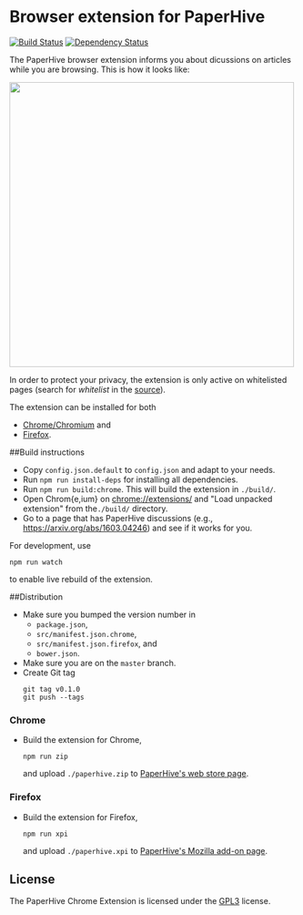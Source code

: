 # Browser extension for PaperHive

[![Build
Status](https://travis-ci.org/paperhive/paperhive-web-extension.svg?branch=master)](https://travis-ci.org/paperhive/paperhive-chrome-extension)
[![Dependency
Status](https://gemnasium.com/paperhive/paperhive-web-extension.svg)](https://gemnasium.com/paperhive/paperhive-web-extension)

The PaperHive browser extension informs you about dicussions on articles while you are browsing. This is how it looks like:

<a href="https://cloud.githubusercontent.com/assets/1874116/16908275/75d01d84-4cca-11e6-80ca-f209871a0eee.png" title="PaperHive Chrome extension on arXiv"><img src="https://cloud.githubusercontent.com/assets/1874116/16908275/75d01d84-4cca-11e6-80ca-f209871a0eee.png" width="500"></a>

In order to protect your privacy, the extension is only active on whitelisted pages (search for *whitelist* in the [source](https://github.com/paperhive/paperhive-web-extension/blob/master/src/scripts/background.js)).

The extension can be installed for both

 * [Chrome/Chromium](https://chrome.google.com/webstore/detail/paperhive/fihafdlllifbanclcjljledeifcdjbok) and
 * [Firefox](https://addons.mozilla.org/en-US/firefox/addon/paperhive/).

##Build instructions
* Copy `config.json.default` to `config.json` and adapt to your needs.
* Run `npm run install-deps` for installing all dependencies.
* Run `npm run build:chrome`. This will build the extension in `./build/`.
* Open Chrom{e,ium} on [chrome://extensions/](chrome://extensions/) and "Load unpacked extension" from
the`./build/` directory.
* Go to a page that has PaperHive discussions (e.g., https://arxiv.org/abs/1603.04246) and see if it works for you.

For development, use
```
npm run watch
```
to enable live rebuild of the extension.

##Distribution
* Make sure you bumped the version number in
  - `package.json`,
  - `src/manifest.json.chrome`,
  - `src/manifest.json.firefox`, and
  - `bower.json`.
* Make sure you are on the `master` branch.
* Create Git tag
  ```
  git tag v0.1.0
  git push --tags
  ```

### Chrome
* Build the extension for Chrome,
  ```
  npm run zip
  ```
  and upload `./paperhive.zip` to [PaperHive's web store page](https://chrome.google.com/webstore/developer/edit/fihafdlllifbanclcjljledeifcdjbok).

### Firefox
* Build the extension for Firefox,
  ```
  npm run xpi
  ```
  and upload `./paperhive.xpi` to [PaperHive's Mozilla add-on page](https://addons.mozilla.org/en-US/developers/addon/paperhive/versions).

## License
The PaperHive Chrome Extension is licensed under the
[GPL3](https://www.gnu.org/licenses/gpl.html) license.
